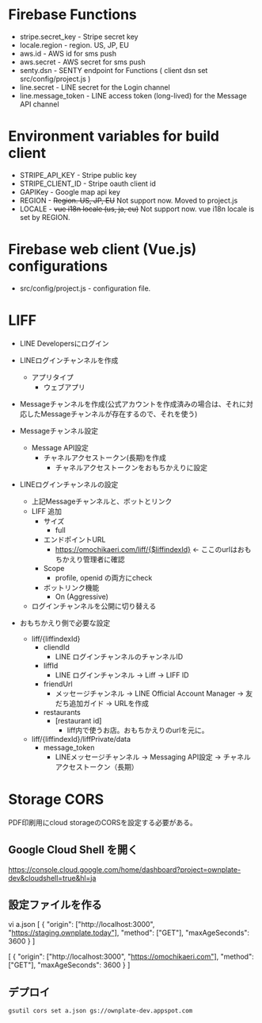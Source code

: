 # Firebase Functions

- stripe.secret_key - Stripe secret key
- locale.region - region. US, JP, EU
- aws.id - AWS id for sms push
- aws.secret - AWS secret for sms push
- senty.dsn - SENTY endpoint for Functions ( client dsn set src/config/project.js )
- line.secret - LINE secret for the Login channel
- line.message_token - LINE access token (long-lived) for the Message API channel

# Environment variables for build client

- STRIPE_API_KEY - Stripe public key
- STRIPE_CLIENT_ID - Stripe oauth client id
- GAPIKey - Google map api key
- REGION - ~~Region. US, JP, EU~~ Not support now. Moved to project.js
- LOCALE - ~~vue i18n locale (us, ja, eu)~~ Not support now. vue i18n locale is set by REGION. 

# Firebase web client (Vue.js) configurations
- src/config/project.js - configuration file.

# LIFF

- LINE Developersにログイン

- LINEログインチャンネルを作成
  - アプリタイプ 
    - ウェブアプリ
- Messageチャンネルを作成(公式アカウントを作成済みの場合は、それに対応したMessageチャンネルが存在するので、それを使う)
- Messageチャンネル設定
  - Message API設定
    - チャネルアクセストークン(長期)を作成
      - チャネルアクセストークンをおもちかえりに設定

- LINEログインチャンネルの設定
  - 上記Messageチャンネルと、ボットとリンク
  - LIFF 追加
    - サイズ
      - full
    - エンドポイントURL 
      - https://omochikaeri.com/liff/{$liffindexId} <- ここのurlはおもちかえり管理者に確認
    - Scope
      - profile, openid の両方にcheck
    - ボットリンク機能 
      - On (Aggressive)
  - ログインチャンネルを公開に切り替える

- おもちかえり側で必要な設定
  - liff/{liffindexId}
    - cliendId 
      - LINE ログインチャンネルのチャンネルID
    - liffId
      - LINE ログインチャンネル -> Liff -> LIFF ID
    - friendUrl
      - メッセージチャンネル -> LINE Official Account Manager -> 友だち追加ガイド -> URLを作成
    - restaurants
      - [restaurant id] 
        - liff内で使うお店。おもちかえりのurlを元に。
  - liff/{liffindexId}/liffPrivate/data
    - message_token
      - LINEメッセージチャンネル -> Messaging API設定 -> チャネルアクセストークン（長期）

# Storage CORS

PDF印刷用にcloud storageのCORSを設定する必要がある。

## Google Cloud Shell を開く

https://console.cloud.google.com/home/dashboard?project=ownplate-dev&cloudshell=true&hl=ja

## 設定ファイルを作る
vi a.json
[
  {
    "origin": ["http://localhost:3000", "https://staging.ownplate.today"],
    "method": ["GET"],
    "maxAgeSeconds": 3600
  }
]

[
  {
    "origin": ["http://localhost:3000", "https://omochikaeri.com"],
    "method": ["GET"],
    "maxAgeSeconds": 3600
  }
]

## デプロイ

```
gsutil cors set a.json gs://ownplate-dev.appspot.com
```


